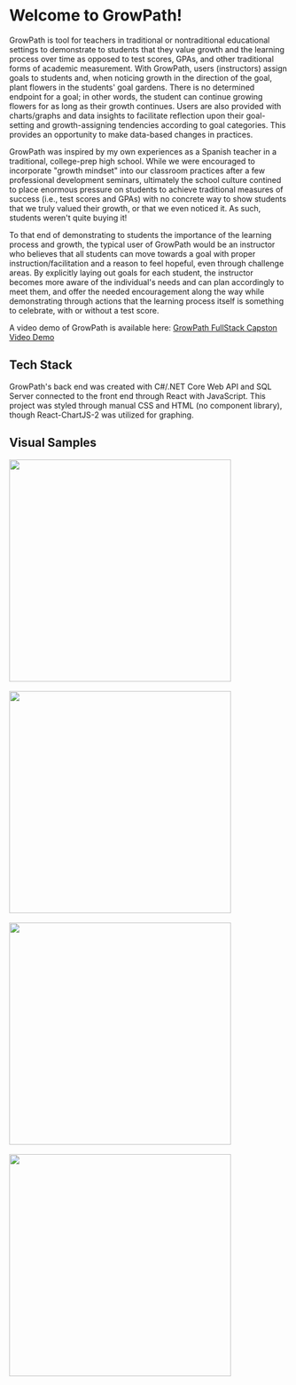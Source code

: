 # Welcome to GrowPath!

GrowPath is tool for teachers in traditional or nontraditional educational settings to demonstrate to students that they value growth and the learning process over time as opposed to test scores, GPAs, and other traditional forms of academic measurement. With GrowPath, users (instructors) assign goals to students and, when noticing growth in the direction of the goal, plant flowers in the students' goal gardens. There is no determined endpoint for a goal; in other words, the student can continue growing flowers for as long as their growth continues. Users are also provided with charts/graphs and data insights to facilitate reflection upon their goal-setting and growth-assigning tendencies according to goal categories. This provides an opportunity to make data-based changes in practices. 

GrowPath was inspired by my own experiences as a Spanish teacher in a traditional, college-prep high school. While we were encouraged to incorporate "growth mindset" into our classroom practices after a few professional development seminars, ultimately the school culture contined to place enormous pressure on students to achieve traditional measures of success (i.e., test scores and GPAs) with no concrete way to show students that we truly valued their growth, or that we even noticed it. As such, students weren't quite buying it! 

To that end of demonstrating to students the importance of the learning process and growth, the typical user of GrowPath would be an instructor who believes that all students can move towards a goal with proper instruction/facilitation and a reason to feel hopeful, even through challenge areas. By explicitly laying out goals for each student, the instructor becomes more aware of the individual's needs and can plan accordingly to meet them, and offer the needed encouragement along the way while demonstrating through actions that the learning process itself is something to celebrate, with or without a test score.   

A video demo of GrowPath is available here: [GrowPath FullStack Capston Video Demo](https://www.loom.com/share/df46026a29bb42329430221ad59d01d2)

## Tech Stack

GrowPath's back end was created with C#/.NET Core Web API and SQL Server connected to the front end through React with JavaScript. This project was styled through manual CSS and HTML (no component library), though React-ChartJS-2 was utilized for graphing. 

## Visual Samples

<img src="https://github.com/angela-therese/GrowPath-Project/blob/master/client/gp-project/src/images/LoginPage.png" width="400"> 
<br/>
<br/>
<img src="https://github.com/angela-therese/GrowPath-Project/blob/master/client/gp-project/src/images/UserPage.png" width="400">
<br/>
<br/>
<img src="https://github.com/angela-therese/GrowPath-Project/blob/master/client/gp-project/src/images/DataInsights.png" width="400">
<br/>
<br/>
<img src="https://github.com/angela-therese/GrowPath-Project/blob/master/client/gp-project/src/images/GoalDetails.png" width="400">

